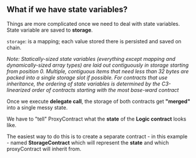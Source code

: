 ## What if we have state variables?

Things are more complicated once we need to deal with state variables.  State variable are saved to **storage**.

 `storage`: is a mapping; each value stored there is persisted and saved on chain.

*Note: Statically-sized state variables (everything except mapping and dynamically-sized array types) are laid out contiguously in storage starting from position 0. Multiple, contiguous items that need less than 32 bytes are packed into a single storage slot if possible. For contracts that use inheritance, the ordering of state variables is determined by the C3-linearized order of contracts starting with the most base-ward contract*

Once we execute **delegate call**, the storage of both contracts get **"merged"** into a single messy state.

We have to "tell" ProxyContract what the **state** of the **Logic contract** looks like. 

The easiest way to do this is to create a separate contract - in this example - named **StorageContract** which will represent the **state** and which proxyContract will inherit from.
